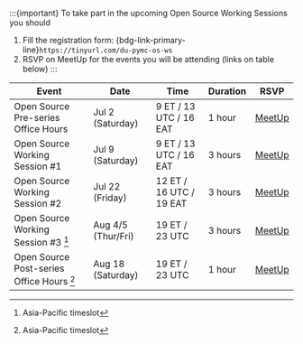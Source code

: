 
:::{important}
To take part in the upcoming Open Source Working Sessions you should

1. Fill the registration form: {bdg-link-primary-line}`https://tinyurl.com/du-pymc-os-ws`
2. RSVP on MeetUp for the events you will be attending (links on table below)
:::

| Event                                     | Date               | Time                    | Duration |  RSVP       |
|-------------------------------------------|--------------------|-------------------------|----------|-------------|
| Open Source Pre-series Office Hours       | Jul 2 (Saturday)   |  9 ET / 13 UTC / 16 EAT | 1 hour   | [MeetUp](https://www.meetup.com/data-umbrella/events/286552154/) |
| Open Source Working Session #1            | Jul 9 (Saturday)   |  9 ET / 13 UTC / 16 EAT | 3 hours  | [MeetUp](https://www.meetup.com/data-umbrella/events/286552452/) |
| Open Source Working Session #2            | Jul 22 (Friday)    | 12 ET / 16 UTC / 19 EAT | 3 hours  | [MeetUp](https://www.meetup.com/data-umbrella/events/286628677/) |
| Open Source Working Session #3 [^1]       | Aug 4/5 (Thur/Fri) | 19 ET / 23 UTC          | 3 hours  | [MeetUp](https://www.meetup.com/data-umbrella/events/286628723/) |
| Open Source Post-series Office Hours [^1] | Aug 18 (Saturday)  | 19 ET / 23 UTC          | 1 hour   | [MeetUp](https://www.meetup.com/data-umbrella/events/286628791/) |

[^1]: Asia-Pacific timeslot
